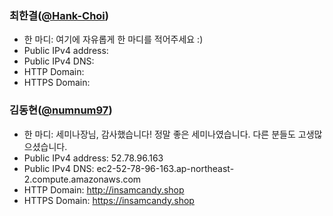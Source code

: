 ### 최한결([@Hank-Choi](https://github.com/Hank-Choi))
- 한 마디: 여기에 자유롭게 한 마디를 적어주세요 :) 
- Public IPv4 address:
- Public IPv4 DNS:
- HTTP Domain: 
- HTTPS Domain: 

### 김동현([@numnum97](https://github.com/numnum97))
- 한 마디: 세미나장님, 감사했습니다! 정말 좋은 세미나였습니다. 다른 분들도 고생많으셨습니다.
- Public IPv4 address: 52.78.96.163
- Public IPv4 DNS: ec2-52-78-96-163.ap-northeast-2.compute.amazonaws.com
- HTTP Domain: http://insamcandy.shop
- HTTPS Domain: https://insamcandy.shop
